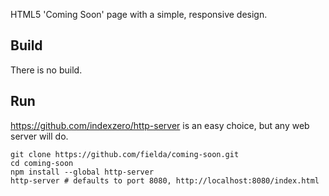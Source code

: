 HTML5 'Coming Soon' page with a simple, responsive design.

## Build
There is no build.

## Run
https://github.com/indexzero/http-server is an easy choice, but any web server will do.
```Shell
git clone https://github.com/fielda/coming-soon.git
cd coming-soon
npm install --global http-server
http-server # defaults to port 8080, http://localhost:8080/index.html
```
